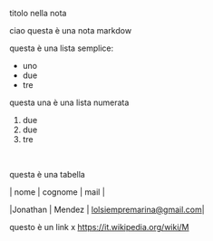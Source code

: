 titolo nella nota





ciao questa è una nota markdow



questa è una lista semplice:



* uno
* due 
* tre 





questa una è una lista numerata

1. due 
2. due
3. tre

&nbsp;

questa è una tabella

| nome    | cognome |         mail              |

|Jonathan | Mendez  | lolsiempremarina@gmail.com|



questo è un link x https://it.wikipedia.org/wiki/M 







